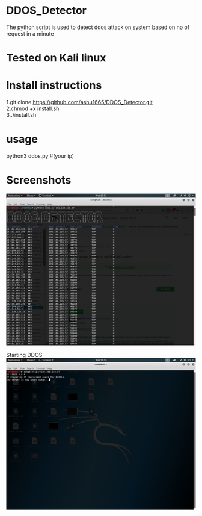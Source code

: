 # DDOS_Detector
The python script is used to detect ddos attack on system based on no of request in a minute


# Tested on Kali linux

# Install instructions
1.git clone https://github.com/ashu1665/DDOS_Detector.git  
2.chmod +x install.sh  
3../install.sh

# usage
python3 ddos.py #(your ip)  

# Screenshots
![Test_RUN](https://github.com/ashu1665/DDOS_Detector/blob/master/Screenshot%20from%202019-11-27%2010-53-45.png)  

Starting DDOS  
![Starting DDOS](https://github.com/ashu1665/DDOS_Detector/blob/master/Screenshot%20from%202019-11-27%2011-18-40.png)  

